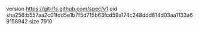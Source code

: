 version https://git-lfs.github.com/spec/v1
oid sha256:b557aa2c01fdd5e1b7f5d715b63fcd59a174c248ddd814d03aa1133a69158942
size 7910
